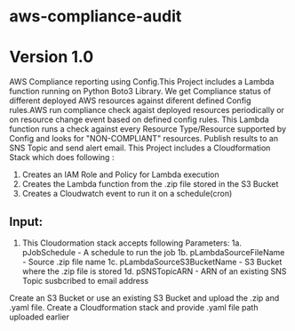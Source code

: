 # aws-compliance-audit
# Version 1.0
AWS Compliance reporting using Config.This Project includes a Lambda function running on Python Boto3 Library.
We get Compliance status of different deployed AWS resources against diferent defined Config rules.AWS run compliance check agaist
deployed resources periodically or on resource change event based on defined config rules.
This Lambda function runs a check against every Resource Type/Resource supported by Config and looks for "NON-COMPLIANT" resources.
Publish results to an SNS Topic and send alert email.
This Project includes a Cloudformation Stack which does following :
1. Creates an IAM Role and Policy for Lambda execution
2. Creates the Lambda function from the .zip file stored in the S3 Bucket
3. Creates a Cloudwatch event to run it on a schedule(cron)

## Input:
1. This Cloudormation stack accepts following Parameters:
  1a. pJobSchedule -  A schedule to run the job
  1b. pLambdaSourceFileName - Source .zip file name
  1c. pLambdaSourceS3BucketName - S3 Bucket where the .zip file is stored
  1d. pSNSTopicARN -  ARN of an existing SNS Topic susbcribed to email address

Create an S3 Bucket or use an existing S3 Bucket and upload the .zip and .yaml file.
Create a Cloudformation stack and provide .yaml file path uploaded earlier



